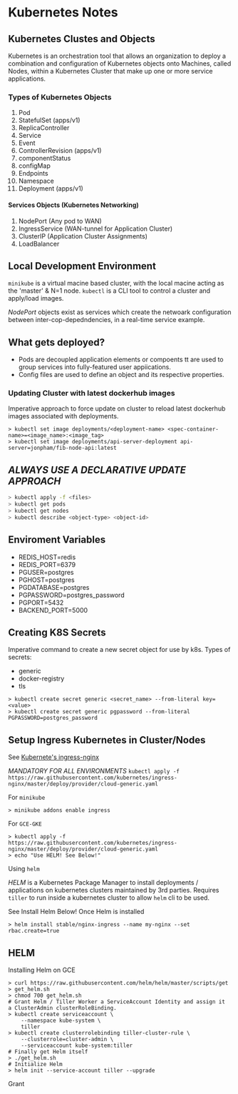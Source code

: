 # Kubernetes Notes

## Kubernetes Clustes and Objects

Kubernetes is an orchestration tool that allows an organization to deploy a combination and configuration of Kubernetes objects onto Machines, called Nodes, within a Kubernetes Cluster that make up one or more service applications.

### Types of Kubernetes Objects

1. Pod
2. StatefulSet (apps/v1)
3. ReplicaController
4. Service
5. Event
6. ControllerRevision (apps/v1)
7. componentStatus
8. configMap
9. Endpoints
10. Namespace
11. Deployment (apps/v1)

#### Services Objects (Kubernetes Networking)

1. NodePort (Any pod to WAN)
2. IngressService (WAN-tunnel for Application Cluster)
3. ClusterIP (Application Cluster Assignments)
4. LoadBalancer

## Local Development Environment

`minikube` is a virtual macine based cluster, with the local macine acting as the 'master' & N=1 node.
`kubectl` is a CLI tool to control a cluster and apply/load images.

_NodePort_ objects exist as services which create the netwoark configuration between inter-cop-depedndencies, in a real-time service example.

## What gets deployed?

- Pods are decoupled application elements or compoents tt are used to group services into fully-featured user appiications.
- Config files are used to define an object and its respective properties.

### Updating Cluster with latest dockerhub images

Imperative approach to force update on cluster to reload latest dockerhub images associated with deployments.

```shell
> kubectl set image deployments/<deployment-name> <spec-container-name>=<image_name>:<image_tag>
> kubectl set image deployments/api-server-deployment api-server=jonpham/fib-node-api:latest
```

## *ALWAYS USE A DECLARATIVE UPDATE APPROACH*

```bash
> kubectl apply -f <files>
> kubectl get pods
> kubectl get nodes
> kubectl describe <object-type> <object-id> 
```

## Enviroment Variables

- REDIS_HOST=redis
- REDIS_PORT=6379
- PGUSER=postgres
- PGHOST=postgres
- PGDATABASE=postgres
- PGPASSWORD=postgres_password
- PGPORT=5432
- BACKEND_PORT=5000

## Creating K8S Secrets

Imperative command to create a new secret object for use by k8s.
Types of secrets:

- generic
- docker-registry
- tls

```shell
> kubectl create secret generic <secret_name> --from-literal key=<value>
> kubectl create secret generic pgpassword --from-literal PGPASSWORD=postgres_password
```

## Setup Ingress Kubernetes in Cluster/Nodes

See [Kubernete's ingress-nginx](https://github.com/kubernetes/ingress-nginx)

*MANDATORY FOR ALL ENVIRONMENTS*
`kubectl apply -f https://raw.githubusercontent.com/kubernetes/ingress-nginx/master/deploy/provider/cloud-generic.yaml`

For `minikube`

```shell
> minikube addons enable ingress
```

For `GCE-GKE`

```shell
> kubectl apply -f https://raw.githubusercontent.com/kubernetes/ingress-nginx/master/deploy/provider/cloud-generic.yaml
> echo "Use HELM! See Below!"
```

Using `helm`

*HELM* is a Kubernetes Package Manager to install deployments / applications on kubernetes clusters maintained by 3rd parties. Requires `tiller` to run inside a kubernetes cluster to allow `helm` cli to be used.

See Install Helm Below!
Once Helm is installed

```shell
> helm install stable/nginx-ingress --name my-nginx --set rbac.create=true
```

## HELM

Installing Helm on GCE

```shell
> curl https://raw.githubusercontent.com/helm/helm/master/scripts/get > get_helm.sh
> chmod 700 get_helm.sh
# Grant Helm / Tiller Worker a ServiceAccount Identity and assign it  a ClusterAdmin clusterRoleBinding.
> kubectl create serviceaccount \
    --namespace kube-system \
    tiller
> kubectl create clusterrolebinding tiller-cluster-rule \
    --clusterrole=cluster-admin \
    --serviceaccount kube-system:tiller
# Finally get Helm itself
> ./get_helm.sh
# Initialize Helm
> helm init --service-account tiller --upgrade
```

Grant
